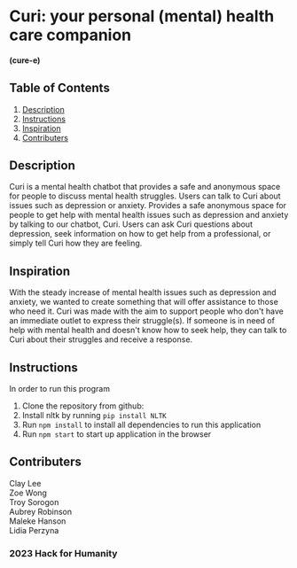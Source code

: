 # Curi: your personal (mental) health care companion
#### (cure-e)

## Table of Contents
1. [Description](#description)
2. [Instructions](#instructions)
3. [Inspiration](#inspiration)
4. [Contributers](#contributers)

## Description
Curi is a mental health chatbot that provides a safe and anonymous space for people to discuss mental health struggles. Users can talk to Curi about issues such as depression or anxiety. Provides a safe anonymous space for people to get help with mental health issues such as depression and anxiety by talking to our chatbot, Curi. Users can ask Curi questions about depression, seek information on how to get help from a professional, or simply tell Curi how they are feeling.

## Inspiration
With the steady increase of mental health issues such as depression and anxiety, we wanted to create something that will offer assistance to those who need it. Curi was made with the aim to support people who don't have an immediate outlet to express their struggle(s). If someone is in need of help with mental health and doesn't know how to seek help, they can talk to Curi about their struggles and receive a response.

## Instructions
In order to run this program
1. Clone the repository from github:
2. Install nltk by running ``` pip install NLTK ```
3. Run ```npm install``` to install all dependencies to run this application
4. Run ```npm start``` to start up application in the browser

## Contributers
Clay Lee <br>
Zoe Wong <br>
Troy Sorogon <br>
Aubrey Robinson <br>
Maleke Hanson <br>
Lidia Perzyna

### 2023 Hack for Humanity
